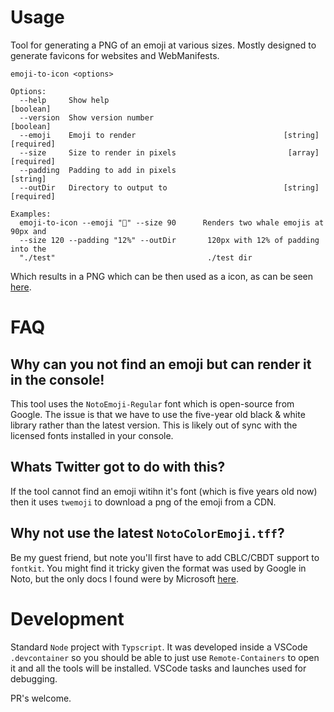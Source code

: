 # Usage

Tool for generating a PNG of an emoji at various sizes. Mostly designed to generate favicons for websites and WebManifests.

```
emoji-to-icon <options>

Options:
  --help     Show help                                                 [boolean]
  --version  Show version number                                       [boolean]
  --emoji    Emoji to render                                 [string] [required]
  --size     Size to render in pixels                         [array] [required]
  --padding  Padding to add in pixels                                   [string]
  --outDir   Directory to output to                          [string] [required]

Examples:
  emoji-to-icon --emoji "🐳" --size 90      Renders two whale emojis at 90px and
  --size 120 --padding "12%" --outDir       120px with 12% of padding into the
  "./test"                                  ./test dir
  ```

Which results in a PNG which can be then used as a icon, as can be seen [here](https://moritonal.github.io/mermaid-live/).

# FAQ

## Why can you not find an emoji but can render it in the console!

This tool uses the `NotoEmoji-Regular` font which is open-source from Google. The issue is that we have to use the five-year old black & white library rather than the latest version. This is likely out of sync with the licensed fonts installed in your console.

## Whats Twitter got to do with this?

If the tool cannot find an emoji witihn it's font (which is five years old now) then it uses `twemoji` to download a png of the emoji from a CDN.

## Why not use the latest `NotoColorEmoji.tff`?

Be my guest friend, but note you'll first have to add CBLC/CBDT support to `fontkit`. You might find it tricky given the format was used by Google in Noto, but the only docs I found were by Microsoft [here](https://docs.microsoft.com/en-us/typography/opentype/spec/cbdt).

# Development

Standard `Node` project with `Typscript`. It was developed inside a VSCode `.devcontainer` so you should be able to just use `Remote-Containers` to open it and all the tools will be installed. VSCode tasks and launches used for debugging.

PR's welcome.

